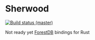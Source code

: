 Sherwood
========

[![Build status (master)](https://travis-ci.org/vhbit/sherwood.svg?branch=master)](https://travis-ci.org/vhbit/sherwood)

Not ready yet [ForestDB](https://github.com/couchbaselabs/forestdb) bindings for Rust
